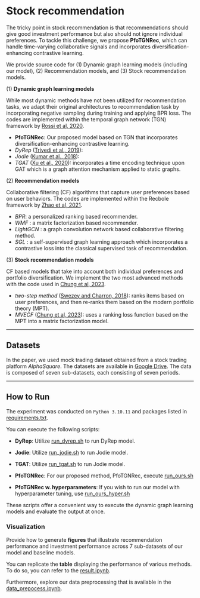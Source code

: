 # Stock recommendation

The tricky point in stock recommendation is that recommendations should give good investment performance but also should not ignore individual preferences. To tackle this challenge, we propose **PfoTGNRec**, which can handle time-varying collaborative signals and incorporates diversification-enhancing contrastive learning. 

We provide source code for (1) Dynamic graph learning models (including our model), (2) Recommendation models, and (3) Stock recommendation models.  

(1) **Dynamic graph learning models**

While most dynamic methods have not been utilized for recommendation tasks, we adapt their original architectures to recommendation task by incorporating negative sampling during training and applying BPR loss. The codes are implemented within the temporal graph network (TGN) framework by [Rossi et al, 2020](https://github.com/twitter-research/tgn). 

* **PfoTGNRec**: Our proposed model based on TGN that incorporates diversification-enhancing contrastive learning.
* *DyRep* ([Trivedi et al., 2019]()): 
* *Jodie* ([Kumar et al., 2018]()): 
* *TGAT* ([Xu et al., 2020]()): incorporates a time encoding technique upon GAT which is a graph attention mechanism applied to static graphs. 

(2) **Recommendation models**

Collaborative filtering (CF) algorithms that capture user preferences based on user behaviors. The codes are implemented within the Recbole framework by [Zhao et al, 2021](https://github.com/RUCAIBox/RecBole).

* *BPR*: a personalized ranking based recommender.
* *WMF* : a matrix factorization based recommender.
* *LightGCN* : a graph convolution network based collaborative filtering method.
* *SGL* : a self-supervised graph learning approach which incorporates a contrastive loss into the classical supervised task of recommendation. 


(3) **Stock recommendation models**

CF based models that take into account both individual preferences and portfolio diversification. We implement the two most advanced methods with the code used in [Chung et al, 2023](https://arxiv.org/abs/2306.06590).

- *two-step method* ([Swezey and Charron, 2018]()): ranks items based on user preferences, and then re-ranks them based on the modern portfolio theory (MPT).
- *MVECF* ([Chung et al, 2023](https://arxiv.org/abs/2306.06590)): uses a ranking loss function based on the MPT into a matrix factorization model.

- - -

## Datasets

In the paper, we used mock trading dataset obtained from a stock trading platform *AlphaSquare*. The datasets are available in [Google Drive](https://drive.google.com/drive/folders/1g9_jQZTxgbdx113rq0Tc8hV1tHjZN-ax?usp=drive_link). The data is composed of seven sub-datasets, each consisting of seven periods.

- - -

## How to Run

The experiment was conducted on `Python 3.10.11` and packages listed in [requirements.txt](https://github.com/young917/MiDaS-B/blob/main/run/run_midas_oracle.sh).

You can execute the following scripts:

* **DyRep**: Utilize [run_dyrep.sh](https://github.com/young917/MiDaS-B/blob/main/run/run_midas_oracle.sh) to run DyRep model.

* **Jodie**: Utilize [run_jodie.sh](https://github.com/young917/MiDaS-B/blob/main/run/run_midas_oracle.sh) to run Jodie model.

* **TGAT**: Utilize [run_tgat.sh](https://github.com/young917/MiDaS-B/blob/main/run/run_midas_oracle.sh) to run Jodie model.

* **PfoTGNRec**: For our proposed method, PfoTGNRec, execute [run_ours.sh](https://github.com/young917/MiDaS-B/blob/main/run/run_midasB.sh)

* **PfoTGNRec w. hyperparameters**: If you wish to run our model with hyperparameter tuning, use [run_ours_hyper.sh](https://github.com/young917/MiDaS-B/blob/main/run/run_midasB_oracle.sh)

These scripts offer a convenient way to execute the dynamic graph learning models and evaluate the output at once. 

### Visualization

Provide how to generate **figures** that illustrate recommendation performance and investment performance across 7 sub-datasets of our model and baseline models. 

You can replicate the **table** displaying the performance of various methods. To do so, you can refer to the [result.ipynb](https://github.com/young917/MiDaS-B/blob/main/analyze/Performance.ipynb).

Furthermore, explore our data preprocessing that is available in the [data_prepocess.ipynb](https://github.com/young917/MiDaS-B/blob/main/analyze/PlotDistribution.ipynb).

